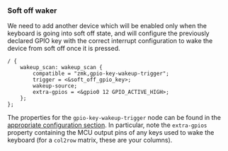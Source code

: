### Soft off waker

We need to add another device which will be enabled only when the keyboard is going into soft off state, and will configure the previously declared GPIO key with the correct interrupt configuration to wake the device from soft off once it is pressed.

```dts
/ {
    wakeup_scan: wakeup_scan {
        compatible = "zmk,gpio-key-wakeup-trigger";
        trigger = <&soft_off_gpio_key>;
        wakeup-source;
        extra-gpios = <&gpio0 12 GPIO_ACTIVE_HIGH>;
    };
};
```

The properties for the `gpio-key-wakeup-trigger` node can be found in the [appropriate configuration section](../../../config/power.md#gpio-key-wakeup-trigger).
In particular, note the `extra-gpios` property containing the MCU output pins of any keys used to wake the keyboard (for a `col2row` matrix, these are your columns).
